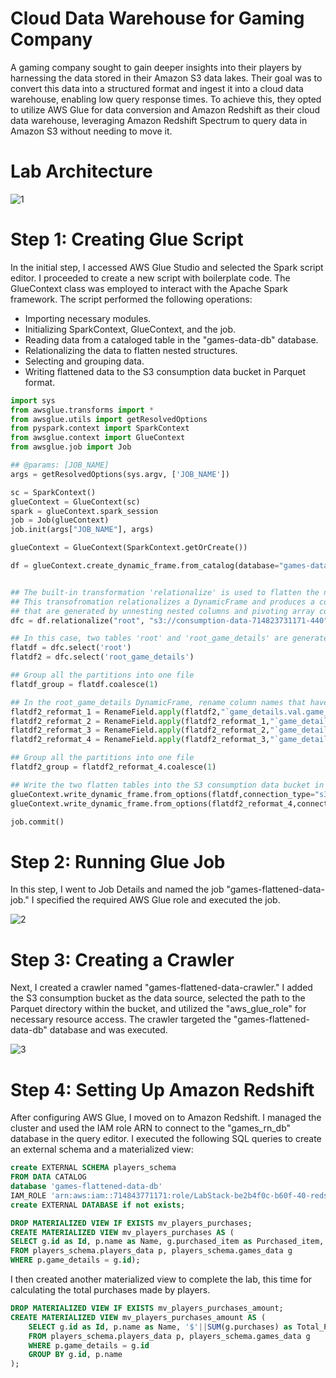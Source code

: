 # Cloud Data Warehouse for Gaming Company

A gaming company sought to gain deeper insights into their players by harnessing the data stored in their Amazon S3 data lakes. Their goal was to convert this data into a structured format and ingest it into a cloud data warehouse, enabling low query response times. To achieve this, they opted to utilize AWS Glue for data conversion and Amazon Redshift as their cloud data warehouse, leveraging Amazon Redshift Spectrum to query data in Amazon S3 without needing to move it.

# Lab Architecture

![1](https://github.com/kevin-wynn-cloud/AWS-Projects/assets/144941082/7ef20b59-400b-4622-95c8-0f224c786c51)

# Step 1: Creating Glue Script

In the initial step, I accessed AWS Glue Studio and selected the Spark script editor. I proceeded to create a new script with boilerplate code. The GlueContext class was employed to interact with the Apache Spark framework. The script performed the following operations:

- Importing necessary modules.
- Initializing SparkContext, GlueContext, and the job.
- Reading data from a cataloged table in the "games-data-db" database.
- Relationalizing the data to flatten nested structures.
- Selecting and grouping data.
- Writing flattened data to the S3 consumption data bucket in Parquet format.

```python
import sys
from awsglue.transforms import *
from awsglue.utils import getResolvedOptions
from pyspark.context import SparkContext
from awsglue.context import GlueContext
from awsglue.job import Job

## @params: [JOB_NAME]
args = getResolvedOptions(sys.argv, ['JOB_NAME'])

sc = SparkContext()
glueContext = GlueContext(sc)
spark = glueContext.spark_session
job = Job(glueContext)
job.init(args["JOB_NAME"], args)

glueContext = GlueContext(SparkContext.getOrCreate())

df = glueContext.create_dynamic_frame.from_catalog(database="games-data-db", table_name="raw_data_714823731171_440")


## The built-in transformation 'relationalize' is used to flatten the nested data structures. 
## This transofromation relationalizes a DynamicFrame and produces a collection of DynamicFrames 
## that are generated by unnesting nested columns and pivoting array columns. 
dfc = df.relationalize("root", "s3://consumption-data-714823731171-440")

## In this case, two tables 'root' and 'root_game_details' are generated.
flatdf = dfc.select('root')
flatdf2 = dfc.select('root_game_details')

## Group all the partitions into one file
flatdf_group = flatdf.coalesce(1)

## In the root_game_details DynamicFrame, rename column names that have dots as separator to names without dots. 
flatdf2_reformat_1 = RenameField.apply(flatdf2,"`game_details.val.game_name`", "game_name")
flatdf2_reformat_2 = RenameField.apply(flatdf2_reformat_1,"`game_details.val.high_score`", "high_score")
flatdf2_reformat_3 = RenameField.apply(flatdf2_reformat_2,"`game_details.val.purchased_item`", "purchased_item")
flatdf2_reformat_4 = RenameField.apply(flatdf2_reformat_3,"`game_details.val.purchases`", "purchases")

## Group all the partitions into one file
flatdf2_group = flatdf2_reformat_4.coalesce(1)

## Write the two flatten tables into the S3 consumption data bucket in parquet format.
glueContext.write_dynamic_frame.from_options(flatdf,connection_type="s3",connection_options = {"path":"s3://consumption-data-714823731171-440/parquet/players_data/"}, format = "parquet")
glueContext.write_dynamic_frame.from_options(flatdf2_reformat_4,connection_type="s3",connection_options = {"path":"s3://consumption-data-714823731171-440/parquet/games_data/"}, format = "parquet")

job.commit()
```

# Step 2: Running Glue Job

In this step, I went to Job Details and named the job "games-flattened-data-job." I specified the required AWS Glue role and executed the job.

![2](https://github.com/kevin-wynn-cloud/AWS-Projects/assets/144941082/2032f100-e2b8-47dc-88c1-b786f03245d5)

# Step 3: Creating a Crawler

Next, I created a crawler named "games-flattened-data-crawler." I added the S3 consumption bucket as the data source, selected the path to the Parquet directory within the bucket, and utilized the "aws_glue_role" for necessary resource access. The crawler targeted the "games-flattened-data-db" database and was executed.

![3](https://github.com/kevin-wynn-cloud/AWS-Projects/assets/144941082/0ee38ef4-9dd2-4a4b-912c-116e5a090e25)

# Step 4: Setting Up Amazon Redshift

After configuring AWS Glue, I moved on to Amazon Redshift. I managed the cluster and used the IAM role ARN to connect to the "games_rn_db" database in the query editor. I executed the following SQL queries to create an external schema and a materialized view:

```sql
create EXTERNAL SCHEMA players_schema
FROM DATA CATALOG
database 'games-flattened-data-db'
IAM_ROLE 'arn:aws:iam::714843771171:role/LabStack-be2b4f0c-b60f-40-redshiftspectrumroleE019-1WL4XTWOXEUKC'
create EXTERNAL DATABASE if not exists;
```

```sql
DROP MATERIALIZED VIEW IF EXISTS mv_players_purchases;
CREATE MATERIALIZED VIEW mv_players_purchases AS (
SELECT g.id as Id, p.name as Name, g.purchased_item as Purchased_item, '$'||g.purchases as Purchases
FROM players_schema.players_data p, players_schema.games_data g
WHERE p.game_details = g.id); 
```

I then created another materialized view to complete the lab, this time for calculating the total purchases made by players.

```sql
DROP MATERIALIZED VIEW IF EXISTS mv_players_purchases_amount;
CREATE MATERIALIZED VIEW mv_players_purchases_amount AS (
    SELECT g.id as Id, p.name as Name, '$'||SUM(g.purchases) as Total_Purchases
    FROM players_schema.players_data p, players_schema.games_data g
    WHERE p.game_details = g.id 
    GROUP BY g.id, p.name
);
```
